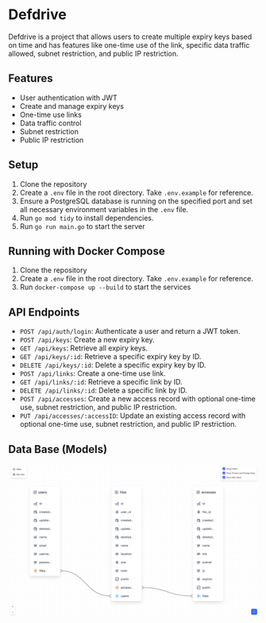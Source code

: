 # Defdrive

Defdrive is a project that allows users to create multiple expiry keys based on time and has features like one-time use of the link, specific data traffic allowed, subnet restriction, and public IP restriction.

## Features

- User authentication with JWT
- Create and manage expiry keys
- One-time use links
- Data traffic control
- Subnet restriction
- Public IP restriction

## Setup

1. Clone the repository
2. Create a `.env` file in the root directory. Take `.env.example` for reference.
3. Ensure a PostgreSQL database is running on the specified port and set all necessary environment variables in the `.env` file.
4. Run `go mod tidy` to install dependencies.
5. Run `go run main.go` to start the server

## Running with Docker Compose

1. Clone the repository
2. Create a `.env` file in the root directory. Take `.env.example` for reference.
3. Run `docker-compose up --build` to start the services

## API Endpoints

- `POST /api/auth/login`: Authenticate a user and return a JWT token.
- `POST /api/keys`: Create a new expiry key.
- `GET /api/keys`: Retrieve all expiry keys.
- `GET /api/keys/:id`: Retrieve a specific expiry key by ID.
- `DELETE /api/keys/:id`: Delete a specific expiry key by ID.
- `POST /api/links`: Create a one-time use link.
- `GET /api/links/:id`: Retrieve a specific link by ID.
- `DELETE /api/links/:id`: Delete a specific link by ID.
- `POST /api/accesses`: Create a new access record with optional one-time use, subnet restriction, and public IP restriction.
- `PUT /api/accesses/:accessID`: Update an existing access record with optional one-time use, subnet restriction, and public IP restriction.

## Data Base (Models)
<p align="center">
 <img src=".github/files/db.png" alt="DB model" />
</p>
